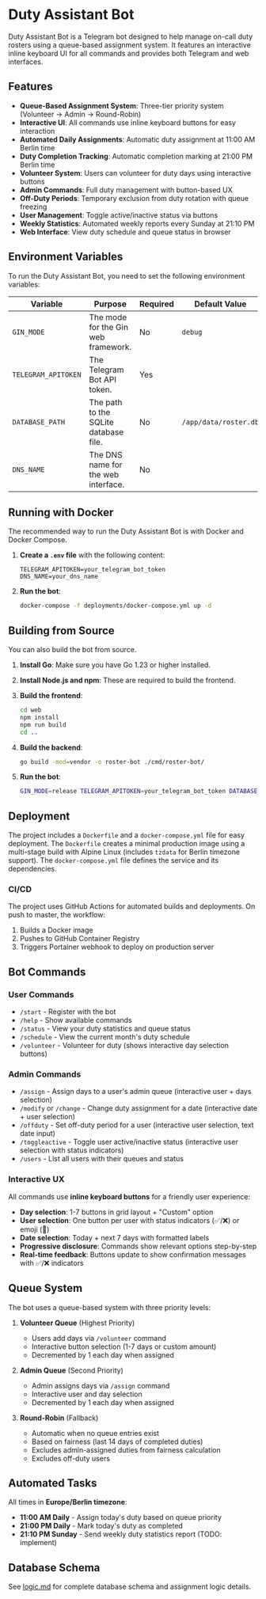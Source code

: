 # Duty Assistant Bot

Duty Assistant Bot is a Telegram bot designed to help manage on-call duty rosters using a queue-based assignment system. It features an interactive inline keyboard UI for all commands and provides both Telegram and web interfaces.

## Features

*   **Queue-Based Assignment System**: Three-tier priority system (Volunteer → Admin → Round-Robin)
*   **Interactive UI**: All commands use inline keyboard buttons for easy interaction
*   **Automated Daily Assignments**: Automatic duty assignment at 11:00 AM Berlin time
*   **Duty Completion Tracking**: Automatic completion marking at 21:00 PM Berlin time
*   **Volunteer System**: Users can volunteer for duty days using interactive buttons
*   **Admin Commands**: Full duty management with button-based UX
*   **Off-Duty Periods**: Temporary exclusion from duty rotation with queue freezing
*   **User Management**: Toggle active/inactive status via buttons
*   **Weekly Statistics**: Automated weekly reports every Sunday at 21:10 PM
*   **Web Interface**: View duty schedule and queue status in browser

## Environment Variables

To run the Duty Assistant Bot, you need to set the following environment variables:

| Variable             | Purpose                               | Required | Default Value        |
| -------------------- | ------------------------------------- | -------- | -------------------- |
| `GIN_MODE`           | The mode for the Gin web framework.   | No       | `debug`              |
| `TELEGRAM_APITOKEN`  | The Telegram Bot API token.           | Yes      |                      |
| `DATABASE_PATH`      | The path to the SQLite database file. | No       | `/app/data/roster.db` |
| `DNS_NAME`           | The DNS name for the web interface.   | No       |                      |

## Running with Docker

The recommended way to run the Duty Assistant Bot is with Docker and Docker Compose.

1.  **Create a `.env` file** with the following content:

    ```
    TELEGRAM_APITOKEN=your_telegram_bot_token
    DNS_NAME=your_dns_name
    ```

2.  **Run the bot**:

    ```bash
    docker-compose -f deployments/docker-compose.yml up -d
    ```

## Building from Source

You can also build the bot from source.

1.  **Install Go**: Make sure you have Go 1.23 or higher installed.
2.  **Install Node.js and npm**: These are required to build the frontend.
3.  **Build the frontend**:

    ```bash
    cd web
    npm install
    npm run build
    cd ..
    ```

4.  **Build the backend**:

    ```bash
    go build -mod=vendor -o roster-bot ./cmd/roster-bot/
    ```

5.  **Run the bot**:

    ```bash
    GIN_MODE=release TELEGRAM_APITOKEN=your_telegram_bot_token DATABASE_PATH=./roster.db ./roster-bot
    ```

## Deployment

The project includes a `Dockerfile` and a `docker-compose.yml` file for easy deployment. The `Dockerfile` creates a minimal production image using a multi-stage build with Alpine Linux (includes `tzdata` for Berlin timezone support). The `docker-compose.yml` file defines the service and its dependencies.

### CI/CD

The project uses GitHub Actions for automated builds and deployments. On push to master, the workflow:
1. Builds a Docker image
2. Pushes to GitHub Container Registry
3. Triggers Portainer webhook to deploy on production server

## Bot Commands

### User Commands
- `/start` - Register with the bot
- `/help` - Show available commands
- `/status` - View your duty statistics and queue status
- `/schedule` - View the current month's duty schedule
- `/volunteer` - Volunteer for duty (shows interactive day selection buttons)

### Admin Commands
- `/assign` - Assign days to a user's admin queue (interactive user + days selection)
- `/modify` or `/change` - Change duty assignment for a date (interactive date + user selection)
- `/offduty` - Set off-duty period for a user (interactive user selection, text date input)
- `/toggleactive` - Toggle user active/inactive status (interactive user selection with status indicators)
- `/users` - List all users with their queues and status

### Interactive UX

All commands use **inline keyboard buttons** for a friendly user experience:
- **Day selection**: 1-7 buttons in grid layout + "Custom" option
- **User selection**: One button per user with status indicators (✅/❌) or emoji (👤)
- **Date selection**: Today + next 7 days with formatted labels
- **Progressive disclosure**: Commands show relevant options step-by-step
- **Real-time feedback**: Buttons update to show confirmation messages with ✅/❌ indicators

## Queue System

The bot uses a queue-based system with three priority levels:

1. **Volunteer Queue** (Highest Priority)
   - Users add days via `/volunteer` command
   - Interactive button selection (1-7 days or custom amount)
   - Decremented by 1 each day when assigned

2. **Admin Queue** (Second Priority)
   - Admin assigns days via `/assign` command
   - Interactive user and day selection
   - Decremented by 1 each day when assigned

3. **Round-Robin** (Fallback)
   - Automatic when no queue entries exist
   - Based on fairness (last 14 days of completed duties)
   - Excludes admin-assigned duties from fairness calculation
   - Excludes off-duty users

## Automated Tasks

All times in **Europe/Berlin timezone**:

- **11:00 AM Daily** - Assign today's duty based on queue priority
- **21:00 PM Daily** - Mark today's duty as completed
- **21:10 PM Sunday** - Send weekly duty statistics report (TODO: implement)

## Database Schema

See [logic.md](logic.md) for complete database schema and assignment logic details.
